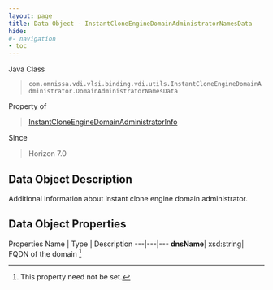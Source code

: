 ```yaml
---
layout: page
title: Data Object - InstantCloneEngineDomainAdministratorNamesData
hide:
#- navigation
- toc
---
```






Java Class
> `com.omnissa.vdi.vlsi.binding.vdi.utils.InstantCloneEngineDomainAdministrator.DomainAdministratorNamesData`

Property of
> [InstantCloneEngineDomainAdministratorInfo](vdi.utils.InstantCloneEngineDomainAdministrator.InstantCloneEngineDomainAdministratorInfo.md#field_detail)

Since
> Horizon 7.0


## Data Object Description

Additional information about instant clone engine domain administrator.

## Data Object Properties
Properties
Name |  Type |  Description
---|---|---
**dnsName**|  xsd:string|  FQDN of the domain [^1]


 


[^1]: This property need not be set.